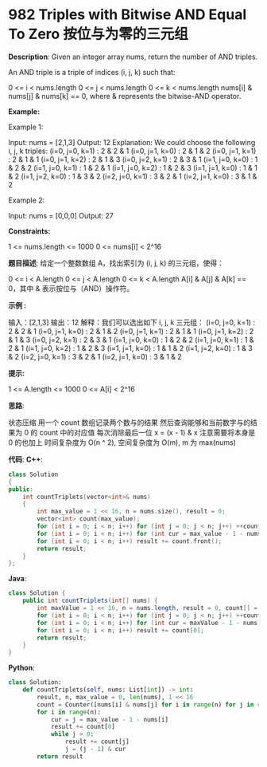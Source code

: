 # 982 Triples with Bitwise AND Equal To Zero 按位与为零的三元组

__Description__:
Given an integer array nums, return the number of AND triples.

An AND triple is a triple of indices (i, j, k) such that:

0 <= i < nums.length
0 <= j < nums.length
0 <= k < nums.length
nums[i] & nums[j] & nums[k] == 0, where & represents the bitwise-AND operator.

__Example:__

Example 1:

Input: nums = [2,1,3]
Output: 12
Explanation: We could choose the following i, j, k triples:
(i=0, j=0, k=1) : 2 & 2 & 1
(i=0, j=1, k=0) : 2 & 1 & 2
(i=0, j=1, k=1) : 2 & 1 & 1
(i=0, j=1, k=2) : 2 & 1 & 3
(i=0, j=2, k=1) : 2 & 3 & 1
(i=1, j=0, k=0) : 1 & 2 & 2
(i=1, j=0, k=1) : 1 & 2 & 1
(i=1, j=0, k=2) : 1 & 2 & 3
(i=1, j=1, k=0) : 1 & 1 & 2
(i=1, j=2, k=0) : 1 & 3 & 2
(i=2, j=0, k=1) : 3 & 2 & 1
(i=2, j=1, k=0) : 3 & 1 & 2

Example 2:

Input: nums = [0,0,0]
Output: 27

__Constraints:__

1 <= nums.length <= 1000
0 <= nums[i] < 2^16

__题目描述__:
给定一个整数数组 A，找出索引为 (i, j, k) 的三元组，使得：

0 <= i < A.length
0 <= j < A.length
0 <= k < A.length
A[i] & A[j] & A[k] == 0，其中 & 表示按位与（AND）操作符。

__示例 :__

输入：[2,1,3]
输出：12
解释：我们可以选出如下 i, j, k 三元组：
(i=0, j=0, k=1) : 2 & 2 & 1
(i=0, j=1, k=0) : 2 & 1 & 2
(i=0, j=1, k=1) : 2 & 1 & 1
(i=0, j=1, k=2) : 2 & 1 & 3
(i=0, j=2, k=1) : 2 & 3 & 1
(i=1, j=0, k=0) : 1 & 2 & 2
(i=1, j=0, k=1) : 1 & 2 & 1
(i=1, j=0, k=2) : 1 & 2 & 3
(i=1, j=1, k=0) : 1 & 1 & 2
(i=1, j=2, k=0) : 1 & 3 & 2
(i=2, j=0, k=1) : 3 & 2 & 1
(i=2, j=1, k=0) : 3 & 1 & 2

__提示:__

1 <= A.length <= 1000
0 <= A[i] < 2^16

__思路__:

状态压缩
用一个 count 数组记录两个数与的结果
然后查询能够和当前数字与的结果为 0 的 count 中的对应值
每次消除最后一位 x = (x - 1) & x
注意需要将本身是 0 的也加上
时间复杂度为 O(n ^ 2), 空间复杂度为 O(m), m 为 max(nums)

__代码__:
__C++__:

```C++
class Solution
{
public:
    int countTriplets(vector<int>& nums) 
    {
        int max_value = 1 << 16, n = nums.size(), result = 0;
        vector<int> count(max_value);
        for (int i = 0; i < n; i++) for (int j = 0; j < n; j++) ++count[nums[i] & nums[j]];
        for (int i = 0; i < n; i++) for (int cur = max_value - 1 - nums[i], j = cur; j > 0; j = (j - 1) & cur) result += count[j];
        for (int i = 0; i < n; i++) result += count.front();
        return result;
    }
};
```

__Java__:

```Java
class Solution {
    public int countTriplets(int[] nums) {
        int maxValue = 1 << 16, n = nums.length, result = 0, count[] = new int[maxValue];
        for (int i = 0; i < n; i++) for (int j = 0; j < n; j++) ++count[nums[i] & nums[j]];
        for (int i = 0; i < n; i++) for (int cur = maxValue - 1 - nums[i], j = cur; j > 0; j = (j - 1) & cur) result += count[j];
        for (int i = 0; i < n; i++) result += count[0];
        return result;
    }
}
```

__Python__:

```Python
class Solution:
    def countTriplets(self, nums: List[int]) -> int:
        result, n, max_value = 0, len(nums), 1 << 16
        count = Counter([nums[i] & nums[j] for i in range(n) for j in range(n)])
        for i in range(n):
            cur = j = max_value - 1 - nums[i]
            result += count[0]
            while j > 0:
                result += count[j]
                j = (j - 1) & cur
        return result
```
